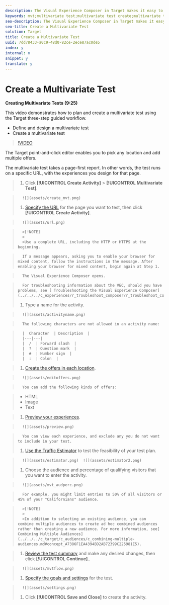 ```yaml
---
description: The Visual Experience Composer in Target makes it easy to create your test right on a Target-enabled page and to modify portions of the page within Target.
keywords: mvt;multivariate test;multivariate test create;multivariate test creating;mvt create;mvt creating;mvt how;multivariate test how
seo-description: The Visual Experience Composer in Target makes it easy to create your test right on a Target-enabled page and to modify portions of the page within Target.
seo-title: Create a Multivariate Test
solution: Target
title: Create a Multivariate Test
uuid: 7dd78433-a0c9-48d0-82ce-2ece87ac0de5
index: y
internal: n
snippet: y
translate: y
---
```


# Create a Multivariate Test

**Creating Multivariate Tests (9:25)** 

This video demonstrates how to plan and create a multivariate test using the Target three-step guided workflow. 


* Define and design a multivariate test
* Create a multivariate test


>[!VIDEO](https://vimeo.com/X8w5IQqEOow) 

The Target point-and-click editor enables you to pick any location and add multiple offers. 

The multivariate test takes a page-first report. In other words, the test runs on a specific URL, with the experiences you design for that page. 

>1. Click **[!UICONTROL  Create Activity]** > **[!UICONTROL  Multivariate Test]**.

>       ![](assets/create_mvt.png) 
>1. [ Specify the URL](../../../c_activities/c_multivariate_testing/t_create_multivariate_test/c_url.md#concept_C12E4A85FF3B4E518E3110F6CF1AF9C0) for the page you want to test, then click **[!UICONTROL  Create Activity]**.

>       ![](assets/url.png) 


>       >[!NOTE]
>       >
>       >Use a complete URL, including the HTTP or HTTPS at the beginning.


>       If a message appears, asking you to enable your browser for mixed content, follow the instructions in the message. After enabling your browser for mixed content, begin again at Step 1. 

>       The Visual Experience Composer opens. 

>       For troubleshooting information about the VEC, should you have problems, see [ Troubleshooting the Visual Experience Composer](../../../c_experiences/r_troubleshoot_composer/r_troubleshoot_composer.md#reference_77743144F10143A3A89D56E116D296E4). 
>1. Type a name for the activity.

>       ![](assets/activityname.png) 

>       The following characters are not allowed in an activity name: 

>       |  Character  | Description  |
>       |---|---|
>       |  /  | Forward slash  |
>       |  ?  | Question mark  |
>       |  #  | Number sign  |
>       |  :  | Colon  |

>1. [ Create the offers in each location](../../../c_activities/c_multivariate_testing/t_create_multivariate_test/c_add_offers.md#concept_DCE6B45C30F7419B8EC17AFDEE8D8AA6).

>       ![](assets/editoffers.png) 

>       You can add the following kinds of offers: 

>    
>    * HTML
>    * Image
>    * Text



>1. [ Preview your experiences](../../../c_activities/c_multivariate_testing/t_create_multivariate_test/t_preview_experiences.md#task_21A700587E88453A9FC2210C0DE53A28).

>       ![](assets/preview.png) 

>       You can view each experience, and exclude any you do not want to include in your test. 
>1. [ Use the Traffic Estimator](../../../c_activities/c_multivariate_testing/t_create_multivariate_test/t_traffic_estimator.md#task_71AA6922AFD447EA8C5E610A78ABA714) to test the feasibility of your test plan.

>       ![](assets/estimator.png)  ![](assets/estimator2.png) 
>1. Choose the audience and percentage of qualifying visitors that you want to enter the activity.

>       ![](assets/mvt_audperc.png) 

>       For example, you might limit entries to 50% of all visitors or 45% of your "Californians" audience. 


>       >[!NOTE]
>       >
>       >In addition to selecting an existing audience, you can combine multiple audiences to create ad hoc combined audiences rather than creating a new audience. For more information, see[ Combining Multiple Audiences](../../../c_target/c_audiences/c_combining-multiple-audiences.md#concept_A7386F1EA4394BD2AB72399C225981E5). 

>1. [ Review the test summary](../../../c_activities/c_multivariate_testing/t_create_multivariate_test/r_test_summary.md#reference_971AB225963A4DC18EEB5B0E20F0A4A7) and make any desired changes, then click **[!UICONTROL  Continue]**..

>       ![](assets/mvtflow.png) 
>1. [ Specify the goals and settings](../../../c_activities/c_multivariate_testing/t_create_multivariate_test/r_goals_and_settings.md#reference_B25389FD6F3A4989801E740364B089CC) for the test.

>       ![](assets/settings.png) 
>1. Click **[!UICONTROL  Save and Close]** to create the activity.

